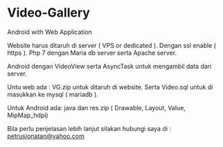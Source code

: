 # Video-Gallery
Android with Web Application

Website harus ditaruh di server ( VPS or dedicated ).
Dengan ssl enable ( https ).
Php 7 dengan Maria db server serta Apache server.

Android dengan VideoView serta AsyncTask untuk mengambil data dari server.

Untu web ada : VG.zip untuk ditaruh di website.
Serta Video.sql untuk di masukkan ke mysql ( mariadb ).

Untuk  Android ada: java dan res.zip ( Drawable, Layout, Value, MipMap_hdpi)

Bila perlu penjelasan lebih lanjut silakan hubungi saya di : 
petrusjonatan@yahoo.com

